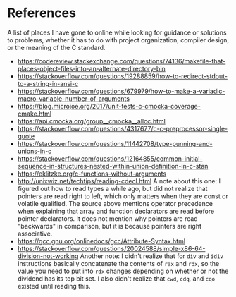 # References

A list of places I have gone to online while looking for guidance or solutions
to problems, whether it has to do with project organization, compiler design,
or the meaning of the C standard.

- <https://codereview.stackexchange.com/questions/74136/makefile-that-places-object-files-into-an-alternate-directory-bin>
- <https://stackoverflow.com/questions/19288859/how-to-redirect-stdout-to-a-string-in-ansi-c>
- <https://stackoverflow.com/questions/679979/how-to-make-a-variadic-macro-variable-number-of-arguments>
- <https://blog.microjoe.org/2017/unit-tests-c-cmocka-coverage-cmake.html>
- <https://api.cmocka.org/group__cmocka__alloc.html>
- <https://stackoverflow.com/questions/4317677/c-c-preprocessor-single-quote>
- <https://stackoverflow.com/questions/11442708/type-punning-and-unions-in-c>
- <https://stackoverflow.com/questions/12164855/common-initial-sequence-in-structures-nested-within-union-definition-in-c-stan>
- <https://eklitzke.org/c-functions-without-arguments>
- <http://unixwiz.net/techtips/reading-cdecl.html>
  A note about this one: I figured out how to read types a while ago, but did
  not realize that pointers are read right to left, which only matters when they
  are const or volatile qualified. The source above mentions operator precedence
  when explaining that array and function declarators are read before pointer
  declarators. It does not mention why pointers are read "backwards" in
  comparison, but it is because pointers are right associative.
- <https://gcc.gnu.org/onlinedocs/gcc/Attribute-Syntax.html>
- <https://stackoverflow.com/questions/20024588/simple-x86-64-division-not-working>
  Another note: I didn't realize that for `div` and `idiv` instructions basically
  concatenate the contents of `rax` and `rdx`, so the value you need to put into
  `rdx` changes depending on whether or not the dividend has its top bit set. I
  also didn't realize that `cwd`, `cdq`, and `cqo` existed until reading this.
